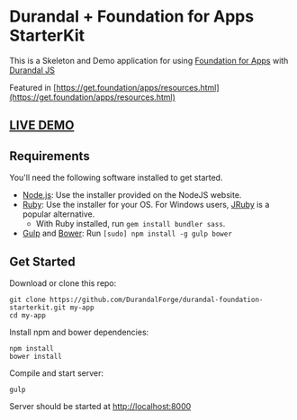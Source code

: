 # Durandal + Foundation for Apps StarterKit

This is a Skeleton and Demo application for using [Foundation for Apps](http://foundation.zurb.com/apps) with [Durandal JS](http://durandaljs.com)

Featured in [https://get.foundation/apps/resources.html](https://get.foundation/apps/resources.html)

## [LIVE DEMO](http://safrazik.github.io/durandal-foundation-starterkit/)

## Requirements

You'll need the following software installed to get started.

  * [Node.js](http://nodejs.org): Use the installer provided on the NodeJS website.
  * [Ruby](https://www.ruby-lang.org/en/): Use the installer for your OS. For Windows users, [JRuby](http://jruby.org/) is a popular alternative.
    * With Ruby installed, run `gem install bundler sass`.
  * [Gulp](http://gulpjs.com/) and [Bower](http://bower.io): Run `[sudo] npm install -g gulp bower`

## Get Started

Download or clone this repo:
```
git clone https://github.com/DurandalForge/durandal-foundation-starterkit.git my-app
cd my-app
```

Install npm and bower dependencies:
```
npm install
bower install
```

Compile and start server:
```
gulp
```

Server should be started at [http://localhost:8000](http://localhost:8080)
